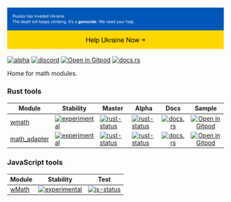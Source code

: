 [![Stand With Ukraine](https://raw.githubusercontent.com/vshymanskyy/StandWithUkraine/main/banner2-direct.svg)](https://stand-with-ukraine.pp.ua)
<!-- # Repository :: wMath -->

<!-- {{# generate.main_header{} #}} -->

[![alpha](https://img.shields.io/github/actions/workflow/status/Wandalen/wMath/AutoMergeToBeta.yml?branch=alpha)](https://github.com/Wandalen/wMath/actions/workflows/AutoMergeToBeta.yml)
[![discord](https://img.shields.io/discord/872391416519737405?color=eee&logo=discord&logoColor=eee&label=ask)](https://discord.gg/m3YfbXpUUY)
[![Open in Gitpod](https://raster.shields.io/static/v1?label=try&message=online&color=eee&logo=gitpod&logoColor=eee)](https://gitpod.io/#RUN_PATH=.,SAMPLE_FILE=sample%2Frust%2Fwmath_trivial_sample%2Fsrc%2Fmain.rs,RUN_POSTFIX=--example%20wmath_trivial_sample/https://github.com/Wandalen/wMath)
[![docs.rs](https://raster.shields.io/static/v1?label=docs&message=online&color=eee&logo=docsdotrs&logoColor=eee)](https://docs.rs/wmath)

Home for math modules.

<!-- {{# generate.modules_index{} #}} -->

### Rust tools

| Module | Stability | Master | Alpha | Docs | Sample |
|--------|-----------|--------|-------|:----:|:------:|
| [wmath](./module/rust/wmath) | [![experimental](https://raster.shields.io/static/v1?label=&message=experimental&color=orange)](https://github.com/emersion/stability-badges#experimental) | [![rust-status](https://img.shields.io/github/actions/workflow/status/Wandalen/wMath/ModulewMathPush.yml?branch=master)](https://github.com/Wandalen/wMath/actions/workflows/ModulewMathPush.yml) | [![rust-status](https://img.shields.io/github/actions/workflow/status/Wandalen/wMath/ModulewMathPush.yml?branch=alpha)](https://github.com/Wandalen/wMath/actions/workflows/ModulewMathPush.yml) | [![docs.rs](https://raster.shields.io/static/v1?label=&message=docs&color=eee)](https://docs.rs/wmath) | [![Open in Gitpod](https://raster.shields.io/static/v1?label=&message=try&color=eee)](https://gitpod.io/#RUN_PATH=.,SAMPLE_FILE=sample%2Frust%2Fwmath_trivial_sample%2Fsrc%2Fmain.rs,RUN_POSTFIX=--example%20wmath_trivial_sample/https://github.com/Wandalen/wMath) |
| [math_adapter](./module/rust/math_adapter) | [![experimental](https://raster.shields.io/static/v1?label=&message=experimental&color=orange)](https://github.com/emersion/stability-badges#experimental) | [![rust-status](https://img.shields.io/github/actions/workflow/status/Wandalen/wMath/ModuleMathAdapterPush.yml?branch=master)](https://github.com/Wandalen/wMath/actions/workflows/ModuleMathAdapterPush.yml) | [![rust-status](https://img.shields.io/github/actions/workflow/status/Wandalen/wMath/ModuleMathAdapterPush.yml??branch=alpha)](https://github.com/Wandalen/wMath/actions/workflows/ModuleMathAdapterPush.yml) | [![docs.rs](https://raster.shields.io/static/v1?label=&message=docs&color=eee)](https://docs.rs/math_adapter) | [![Open in Gitpod](https://raster.shields.io/static/v1?label=&message=try&color=eee)](https://gitpod.io/#RUN_PATH=.,SAMPLE_FILE=sample%2Frust%2Fmath_adapter_trivial_sample%2Fsrc%2Fmain.rs,RUN_POSTFIX=--example%20math_adapter_trivial_sample/https://github.com/Wandalen/wMath) |

<!-- {{# generate.js_modules_index{} #}} -->

### JavaScript tools

| Module | Stability | Test |
|--------|-----------|------|
| [wMath](./module/js/wMath) | [![experimental](https://raster.shields.io/static/v1?label=&message=experimental&color=orange)](https://github.com/emersion/stability-badges#experimental) | [![js-status](https://img.shields.io/github/actions/workflow/status/Wandalen/wMath/StandardJsPublish.yml??branch=master)](https://github.com/Wandalen/wMath/actions/workflows/StandardJsPublish.yml) |
